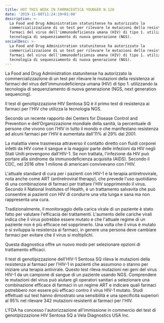 ```yaml
---
title: HOT THIS WEEK IN FARMACEUTICA YOUNGER N.126
date: '2019-11-08T11:24:19+01:00'
description: >-
  La Food and Drug Administration statunitense ha autorizzato la
  commercializzazione di un test per rilevare le mutazioni della resistenza ai
  farmaci del virus dell'immunodeficienza umana (HIV) di tipo 1. utilizzando la
  tecnologia di sequenziamento di nuova generazione (NGS). 
socialDesc: >-
  La Food and Drug Administration statunitense ha autorizzato la
  commercializzazione di un test per rilevare le mutazioni della resistenza ai
  farmaci del virus dell'immunodeficienza umana (HIV) di tipo 1. utilizzando la
  tecnologia di sequenziamento di nuova generazione (NGS).
---
```

La Food and Drug Administration statunitense ha autorizzato la commercializzazione di un test per rilevare le mutazioni della resistenza ai farmaci del virus dell'immunodeficienza umana (HIV) di tipo 1. utilizzando la tecnologia di sequenziamento di nuova generazione (NGS, next generation sequencing). 

Il test di genotipizzazione HIV Sentosa SQ è il primo test di resistenza ai farmaci per l'HIV che utilizza la tecnologia NGS.

Secondo un recente rapporto dei Centers for Disease Control and Prevention e dell'Organizzazione mondiale della sanità, la percentuale di persone che vivono con l'HIV in tutto il mondo e che manifestano resistenza ad alcuni farmaci per l'HIV è aumentata dall'11% al 29% dal 2001.

La malattia viene trasmessa attraverso il contatto diretto con fluidi corporei infetti da HIV come il sangue e la maggior parte delle infezioni da HIV negli Stati Uniti provengono dall'HIV-1. Se non trattata, l'infezione da HIV può portare alla sindrome da immunodeficienza acquisita (AIDS). Secondo il CDC, nel 2016 oltre 1 milione di americani convivevano con l'HIV.

L'attuale standard di cura per i pazienti con HIV-1 è la terapia antiretrovirale, nota anche come ART (antiretroviral therapy), che prevede l'uso quotidiano di una combinazione di farmaci per trattare l'HIV sopprimendo il virus. Secondo il National Institutes of Health, è un trattamento salvavita che può consentire ai pazienti con HIV di condurre una vita lunga e sana ma non rappresenta una cura.

Tradizionalmente, il monitoraggio della carica virale di un paziente è stato fatto per valutare l'efficacia dei trattamenti. L'aumento delle cariche virali indica che il virus potrebbe essere mutato e che l'attuale regime di un paziente non è più efficace nel sopprimerlo. Una volta che il virus è mutato e si sviluppa la resistenza ai farmaci, in genere una persona deve cambiare farmaci per evitare che il virus si moltiplichi.

Questa diagnostica offre un nuovo modo per selezionare opzioni di trattamento efficaci. 

Il test di genotipizzazione dell'HIV-1 Sentosa SQ rileva le mutazioni della resistenza ai farmaci per l'HIV-1 in pazienti che assumono o stanno per iniziare una terapia antivirale. Questo test rileva mutazioni nei geni del virus HIV-1 da un campione di sangue di un paziente usando NGS. Comprendere le mutazioni del virus può aiutare gli operatori sanitari a selezionare una combinazione efficace di farmaci in un regime ART e indicare quali farmaci potrebbero non essere più efficaci contro il virus HIV-1 mutato. Studi effettuati sul test hanno dimostrato una sensibilità e una specificità superiori al 95% nel rilevare 342 mutazioni resistenti ai farmaci per l'HIV.

L'FDA ha concesso l'autorizzazione all'immissione in commercio del test di genotipizzazione HIV Sentosa SQ a Vela Diagnostics USA Inc.
